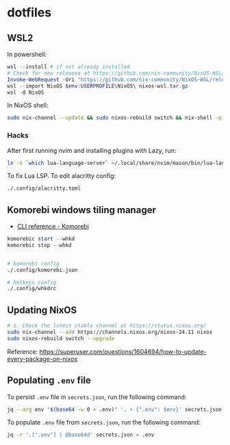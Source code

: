 # dotfiles

## WSL2

In powershell:

```powershell
wsl --install # if not already installed
# Check for new releases at https://github.com/nix-community/NixOS-WSL/releases
Invoke-WebRequest -Uri "https://github.com/nix-community/NixOS-WSL/releases/download/2311.5.3/nixos-wsl.tar.gz" -OutFile "nixos-wsl.tar.gz"
wsl --import NixOS $env:USERPROFILE\NixOS\ nixos-wsl.tar.gz
wsl -d NixOS
```

In NixOS shell:

```sh
sudo nix-channel --update && sudo nixos-rebuild switch && nix-shell -p git --run "git clone https://github.com/michalmatoga/dotfiles.git ~/ghq/github.com/michalmatoga/dotfiles && ./ghq/github.com/michalmatoga/dotfiles/scripts/init.sh"
```

### Hacks

After first running nvim and installing plugins with Lazy, run:

```sh
ln -s `which lua-language-server` ~/.local/share/nvim/mason/bin/lua-language-server
```

To fix Lua LSP. To edit alacritty config:

```sh
./.config/alacritty.toml
```

## Komorebi windows tiling manager

- [CLI reference - Komorebi](https://lgug2z.github.io/komorebi/cli/quickstart.html)

```powershell
komorebic start --whkd
komorebic stop --whkd
```

```sh

# komorebi config
./.config/komorebi.json

# hotkeys config
./.config/whkdrc

```

## Updating NixOS

```sh
# 1. Check the latest stable channel at https://status.nixos.org/
sudo nix-channel --add https://channels.nixos.org/nixos-24.11 nixos
sudo nixos-rebuild switch --upgrade
```

Reference: https://superuser.com/questions/1604694/how-to-update-every-package-on-nixos

## Populating `.env` file

To persist `.env` file in `secrets.json`, run the following command:

```sh
jq --arg env "$(base64 -w 0 < .env)" '. + {".env": $env}' secrets.json > secrets.tmp && mv secrets.tmp secrets.json
```

To populate `.env` file from `secrets.json`, run the following command:

```sh
jq -r '.[".env"] | @base64d' secrets.json > .env

```
